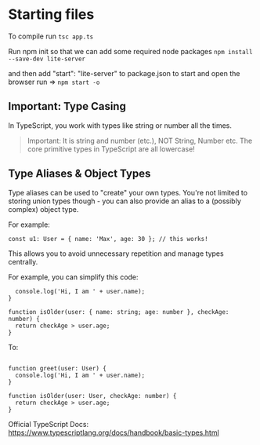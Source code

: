 # Starting files

To compile run
``` tsc app.ts ```

Run npm init so that we can add some required node packages
``` npm install --save-dev lite-server ```

and then add "start": "lite-server" to package.json
to start and open the browser run =>
` npm start -o `

## Important: Type Casing

In TypeScript, you work with types like string or number all the times.

> Important: It is string and number (etc.), NOT String, Number etc.
> The core primitive types in TypeScript are all lowercase!

## Type Aliases & Object Types

Type aliases can be used to "create" your own types. You're not limited to storing union types though - you can also provide an alias to a (possibly complex) object type.

For example:

```type User = { name: string; age: number };
const u1: User = { name: 'Max', age: 30 }; // this works!
```

This allows you to avoid unnecessary repetition and manage types centrally.

For example, you can simplify this code:

```function greet(user: { name: string; age: number }) {
  console.log('Hi, I am ' + user.name);
}

function isOlder(user: { name: string; age: number }, checkAge: number) {
  return checkAge > user.age;
}
```

To:

```type User = { name: string; age: number };

function greet(user: User) {
  console.log('Hi, I am ' + user.name);
}

function isOlder(user: User, checkAge: number) {
  return checkAge > user.age;
}
```

Official TypeScript Docs: <https://www.typescriptlang.org/docs/handbook/basic-types.html>
